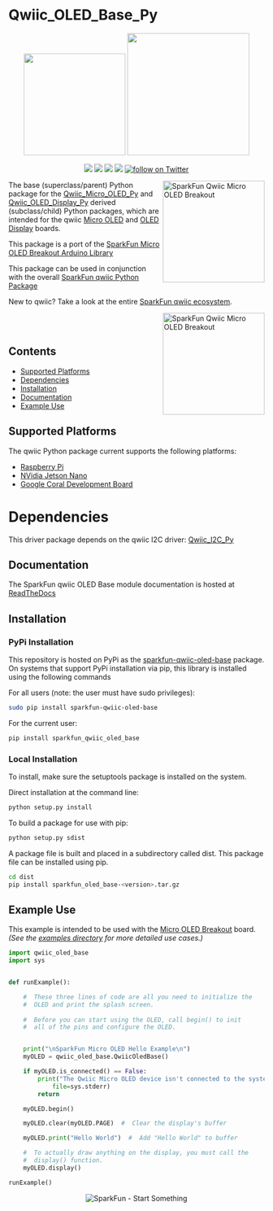 Qwiic_OLED_Base_Py
===================

<p align="center">
   <img src="https://cdn.sparkfun.com/assets/custom_pages/2/7/2/qwiic-logo-registered.jpg"  width=200>  
   <img src="https://www.python.org/static/community_logos/python-logo-master-v3-TM.png"  width=240>   
</p>
<p align="center">
	<a href="https://pypi.org/project/sparkfun-qwiic-oled-base/" alt="Package">
		<img src="https://img.shields.io/pypi/pyversions/sparkfun_qwiic_oled_base.svg" /></a>
	<a href="https://github.com/sparkfun/Qwiic_OLED_Base_Py/issues" alt="Issues">
		<img src="https://img.shields.io/github/issues/sparkfun/Qwiic_OLED_Base_Py.svg" /></a>
	<a href="https://qwiic-oled-base-py.readthedocs.io/en/latest/index.html" alt="Documentation">
		<img src="https://readthedocs.org/projects/qwiic-oled-base-py/badge/?version=latest&style=flat" /></a>
	<a href="https://github.com/sparkfun/Qwiic_OLED_Base_Py/blob/master/LICENSE" alt="License">
		<img src="https://img.shields.io/badge/license-MIT-blue.svg" /></a>
	<a href="https://twitter.com/intent/follow?screen_name=sparkfun">
        	<img src="https://img.shields.io/twitter/follow/sparkfun.svg?style=social&logo=twitter"
           	 alt="follow on Twitter"></a>
	
</p>

<img src="https://cdn.sparkfun.com//assets/parts/1/2/6/2/1/14532-SparkFun_Micro_OLED_Breakout__Qwiic_-01.jpg" align="right" width=200 alt="SparkFun Qwiic Micro OLED Breakout">

The base (superclass/parent) Python package for the [Qwiic_Micro_OLED_Py](https://github.com/sparkfun/Qwiic_Micro_OLED_Py) and [Qwiic_OLED_Display_Py](https://github.com/sparkfun/Qwiic_OLED__Display_Py) derived (subclass/child) Python packages, which are intended for the qwiic [Micro OLED](https://www.sparkfun.com/products/14532) and [OLED Display](https://www.sparkfun.com/products/17153) boards.

This package is a port of the [SparkFun Micro OLED Breakout Arduino Library](https://github.com/sparkfun/SparkFun_Micro_OLED_Arduino_Library)

This package can be used in conjunction with the overall [SparkFun qwiic Python Package](https://github.com/sparkfun/Qwiic_Py)

New to qwiic? Take a look at the entire [SparkFun qwiic ecosystem](https://www.sparkfun.com/qwiic).

<img src="https://cdn.sparkfun.com//assets/parts/1/6/1/3/5/17153-SparkFun_Qwiic_OLED_Display__0.91_in__128x32_-01.jpg" align="right" width=200 alt="SparkFun Qwiic Micro OLED Breakout">

<br>
<br>

## Contents

* [Supported Platforms](#supported-platforms)
* [Dependencies](#dependencies)
* [Installation](#installation)
* [Documentation](#documentation)
* [Example Use](#example-use)

Supported Platforms
--------------------
The qwiic Python package current supports the following platforms:
* [Raspberry Pi](https://www.sparkfun.com/search/results?term=raspberry+pi)
* [NVidia Jetson Nano](https://www.sparkfun.com/products/15297)
* [Google Coral Development Board](https://www.sparkfun.com/products/15318)

Dependencies
================
This driver package depends on the qwiic I2C driver: 
[Qwiic_I2C_Py](https://github.com/sparkfun/Qwiic_I2C_Py)

Documentation
-------------
The SparkFun qwiic OLED Base module documentation is hosted at [ReadTheDocs](https://qwiic-oled-base-py.readthedocs.io/en/latest/index.html)

Installation
--------------

### PyPi Installation
This repository is hosted on PyPi as the [sparkfun-qwiic-oled-base](https://pypi.org/project/sparkfun-qwiic-oled-base/) package. On systems that support PyPi installation via pip, this library is installed using the following commands

For all users (note: the user must have sudo privileges):
```sh
sudo pip install sparkfun-qwiic-oled-base
```
For the current user:

```sh
pip install sparkfun_qwiic_oled_base
```

### Local Installation
To install, make sure the setuptools package is installed on the system.

Direct installation at the command line:
```sh
python setup.py install
```

To build a package for use with pip:
```sh
python setup.py sdist
 ```
A package file is built and placed in a subdirectory called dist. This package file can be installed using pip.
```sh
cd dist
pip install sparkfun_oled_base-<version>.tar.gz
```
  
Example Use
------------
This example is intended to be used with the [Micro OLED Breakout](https://www.sparkfun.com/products/14532) board. *(See the [examples directory](/examples) for more detailed use cases.)*

```python
import qwiic_oled_base
import sys


def runExample():

    #  These three lines of code are all you need to initialize the
    #  OLED and print the splash screen.
  
    #  Before you can start using the OLED, call begin() to init
    #  all of the pins and configure the OLED.


    print("\nSparkFun Micro OLED Hello Example\n")
    myOLED = qwiic_oled_base.QwiicOledBase()

    if myOLED.is_connected() == False:
        print("The Qwiic Micro OLED device isn't connected to the system. Please check your connection", \
            file=sys.stderr)
        return

    myOLED.begin()

    myOLED.clear(myOLED.PAGE)  #  Clear the display's buffer

    myOLED.print("Hello World")  #  Add "Hello World" to buffer

    #  To actually draw anything on the display, you must call the
    #  display() function. 
    myOLED.display()

runExample()
```

<p align="center">
<img src="https://cdn.sparkfun.com/assets/custom_pages/3/3/4/dark-logo-red-flame.png" alt="SparkFun - Start Something">
</p>
